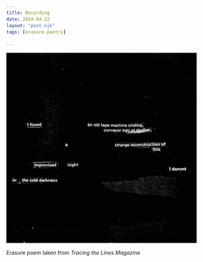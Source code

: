 ```yaml
---
title: Recording
date: 2024-04-22
layout: "post.njk"
tags: [erasure-poetry]

---
```


<img src="/assets/images/articles/2024/recording.jpeg" alt="I found an old tape recorder/ conveyor belt of rhythm/a strange reconstruction/of this improvised night./ I danced/ in the cold darkness" title="*click* *hisssss*" class="responsive">

Erasure poem taken from *Tracing the Lines Magazine*